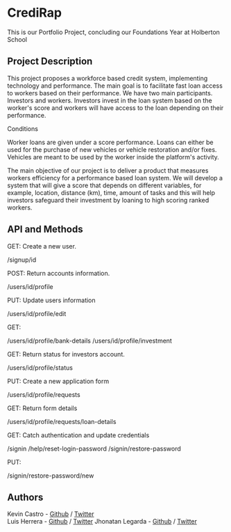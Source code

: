# CrediRap

This is our Portfolio Project, concluding our Foundations Year at Holberton School

## Project Description

<p>This project proposes a workforce based credit system, implementing technology and performance. The main goal is to facilitate fast loan access to workers based on their performance. We have two main participants. Investors and workers. Investors invest in the loan system based on the worker's score and workers will have access to the loan depending on their performance.</p>

<p>Conditions</p>

<p>Worker loans are given under a score performance. Loans can either be used for the purchase of new vehicles or vehicle restoration and/or fixes. Vehicles are meant to be used by the worker inside the platform's activity.</p>

<p>The main objective of our project is to deliver a product that measures workers efficiency for a performance based loan system. We will develop a system that will give a score that depends on different variables, for example, location, distance (km), time, amount of tasks and this will help investors safeguard their investment by loaning to high scoring ranked workers.</p>

## API and Methods
 
<p>GET: Create a new user.</p>
/signup/id

<p>POST: Return accounts information.</p>
/users/id/profile

<p>PUT: Update users information</p>
/users/id/profile/edit

<p>GET:</p>
/users/id/profile/bank-details
/users/id/profile/investment

<p>GET: Return status for investors account.</p>
/users/id/profile/status

<p>PUT: Create a new application form</p>
/users/id/profile/requests

<p>GET: Return form details</p>
/users/id/profile/requests/loan-details

<p>GET: Catch authentication and update credentials</p>
/signin
/help/reset-login-password
/signin/restore-password

<p>PUT:</p>
/signin/restore-password/new


## Authors
Kevin Castro - [Github](https://github.com/KevinCastroP) / [Twitter](https://twitter.com/ccali_k)  
Luis Herrera - [Github](https://github.com/lh1008) / [Twitter](https://twitter.com/lh1008)
Jhonatan Legarda - [Github](https://github.com/steven-cruz) / [Twitter](https://twitter.com/JhonatanLegarda
)
